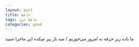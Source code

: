 ```yaml
---
layout: post
title: حافظ
tags: حافظ غزل
categories: poem
---
```


ما باده زیر خرقه نه امروز می‌خوریم / صد بار پیر میکده این ماجرا شنید